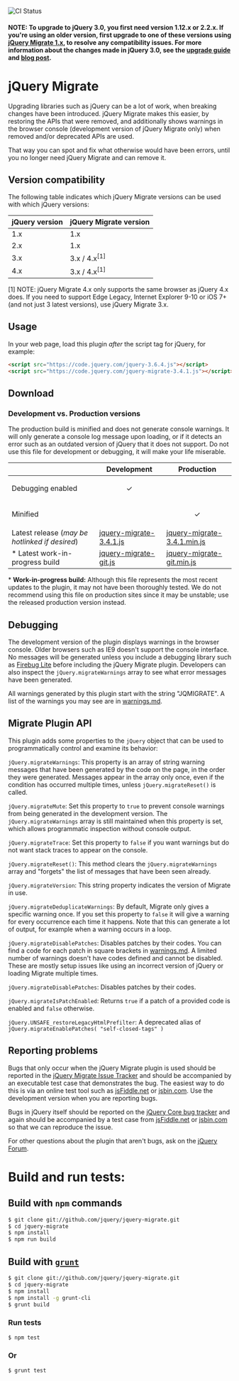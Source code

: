 ![CI Status](https://github.com/jquery/jquery-migrate/actions/workflows/node.js.yml/badge.svg?branch=main)

#### NOTE: To upgrade to jQuery 3.0, you first need version 1.12.x or 2.2.x. If you're using an older version, first upgrade to one of these versions using [jQuery Migrate 1.x](https://github.com/jquery/jquery-migrate/tree/1.x-stable#readme), to resolve any compatibility issues. For more information about the changes made in jQuery 3.0, see the [upgrade guide](https://jquery.com/upgrade-guide/3.0/) and [blog post](https://blog.jquery.com/2016/06/09/jquery-3-0-final-released/).

# jQuery Migrate
Upgrading libraries such as jQuery can be a lot of work, when breaking changes have been introduced. jQuery Migrate makes this easier, by restoring the APIs that were removed, and additionally shows warnings in the browser console (development version of jQuery Migrate only) when removed and/or deprecated APIs are used.

That way you can spot and fix what otherwise would have been errors, until you no longer need jQuery Migrate and can remove it.

## Version compatibility

The following table indicates which jQuery Migrate versions can be used with which jQuery versions:

| jQuery version | jQuery Migrate version  |
|----------------|-------------------------|
| 1.x            | 1.x                     |
| 2.x            | 1.x                     |
| 3.x            | 3.x / 4.x<sup>[1]</sup> |
| 4.x            | 3.x / 4.x<sup>[1]</sup> |

[1] NOTE: jQuery Migrate 4.x only supports the same browser as jQuery 4.x does. If you need to support Edge Legacy, Internet Explorer 9-10 or iOS 7+ (and not just 3 latest versions), use jQuery Migrate 3.x.

## Usage

In your web page, load this plugin *after* the script tag for jQuery, for example:

```html
<script src="https://code.jquery.com/jquery-3.6.4.js"></script>
<script src="https://code.jquery.com/jquery-migrate-3.4.1.js"></script>
```

## Download

### Development vs. Production versions

The production build is minified and does not generate console warnings. It will only generate a console log message upon loading, or if it detects an error such as an outdated version of jQuery that it does not support. Do not use this file for development or debugging, it will make your life miserable.

|  | Development | Production |
|--|-------------|------------|
| Debugging enabled | <p align="center">✓</p> |  |
| Minified |  | <p align="center">✓</p> |
| Latest release (*may be hotlinked if desired*) | [jquery-migrate-3.4.1.js](https://code.jquery.com/jquery-migrate-3.4.1.js) | [jquery-migrate-3.4.1.min.js](https://code.jquery.com/jquery-migrate-3.4.1.min.js) |
| \* Latest work-in-progress build | [jquery-migrate-git.js](https://releases.jquery.com/git/jquery-migrate-git.js) | [jquery-migrate-git.min.js](https://releases.jquery.com/git/jquery-migrate-git.min.js) |


\* **Work-in-progress build:** Although this file represents the most recent updates to the plugin, it may not have been thoroughly tested. We do not recommend using this file on production sites since it may be unstable; use the released production version instead.


## Debugging

The development version of the plugin displays warnings in the browser console. Older browsers such as IE9 doesn't support the console interface. No messages will be generated unless you include a debugging library such as [Firebug Lite](https://getfirebug.com/firebuglite) before including the jQuery Migrate plugin. Developers can also inspect the `jQuery.migrateWarnings` array to see what error messages have been generated.

All warnings generated by this plugin start with the string "JQMIGRATE". A list of the warnings you may see are in [warnings.md](https://github.com/jquery/jquery-migrate/blob/main/warnings.md).


## Migrate Plugin API

This plugin adds some properties to the `jQuery` object that can be used to programmatically control and examine its behavior:

`jQuery.migrateWarnings`: This property is an array of string warning messages that have been generated by the code on the page, in the order they were generated. Messages appear in the array only once, even if the condition has occurred multiple times, unless `jQuery.migrateReset()` is called.

`jQuery.migrateMute`: Set this property to `true` to prevent console warnings from being generated in the development version. The `jQuery.migrateWarnings` array is still maintained when this property is set, which allows programmatic inspection without console output.

`jQuery.migrateTrace`: Set this property to `false` if you want warnings but do not want stack traces to appear on the console.

`jQuery.migrateReset()`: This method clears the `jQuery.migrateWarnings` array and "forgets" the list of messages that have been seen already.

`jQuery.migrateVersion`: This string property indicates the version of Migrate in use.

`jQuery.migrateDeduplicateWarnings`: By default, Migrate only gives a specific warning once. If you set this property to `false` it will give a warning for every occurrence each time it happens. Note that this can generate a lot of output, for example when a warning occurs in a loop.

`jQuery.migrateDisablePatches`: Disables patches by their codes. You can find a code for each patch in square brackets in [warnings.md](https://github.com/jquery/jquery-migrate/blob/main/warnings.md). A limited number of warnings doesn't have codes defined and cannot be disabled. These are mostly setup issues like using an incorrect version of jQuery or loading Migrate multiple times.

`jQuery.migrateDisablePatches`: Disables patches by their codes.

`jQuery.migrateIsPatchEnabled`: Returns `true` if a patch of a provided code is enabled and `false` otherwise.

`jQuery.UNSAFE_restoreLegacyHtmlPrefilter`: A deprecated alias of `jQuery.migrateEnablePatches( "self-closed-tags" )`

## Reporting problems

Bugs that only occur when the jQuery Migrate plugin is used should be reported in the [jQuery Migrate Issue Tracker](https://github.com/jquery/jquery-migrate/issues) and should be accompanied by an executable test case that demonstrates the bug. The easiest way to do this is via an online test tool such as [jsFiddle.net](https://jsFiddle.net/) or [jsbin.com](https://jsbin.com). Use the development version when you are reporting bugs.

Bugs in jQuery itself should be reported on the [jQuery Core bug tracker](https://bugs.jquery.com/) and again should be accompanied by a test case from [jsFiddle.net](https://jsFiddle.net/) or [jsbin.com](http://jsbin.com) so that we can reproduce the issue.

For other questions about the plugin that aren't bugs, ask on the [jQuery Forum](http://forum.jquery.com).

Build and run tests:
====================================================

## Build with `npm` commands
```sh
$ git clone git://github.com/jquery/jquery-migrate.git
$ cd jquery-migrate
$ npm install
$ npm run build
```

## Build with [`grunt`](http://gruntjs.com/)

```sh
$ git clone git://github.com/jquery/jquery-migrate.git
$ cd jquery-migrate
$ npm install
$ npm install -g grunt-cli
$ grunt build
```

### Run tests

```sh
$ npm test
```

### Or

```sh
$ grunt test
```
